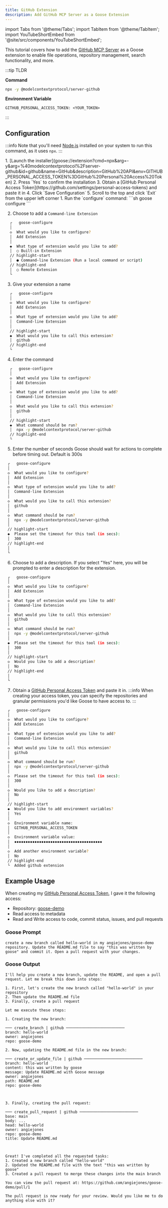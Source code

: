 ```yaml
---
title: GitHub Extension
description: Add GitHub MCP Server as a Goose Extension
---
```


import Tabs from '@theme/Tabs';
import TabItem from '@theme/TabItem';
import YouTubeShortEmbed from '@site/src/components/YouTubeShortEmbed';

<YouTubeShortEmbed videoUrl="https://www.youtube.com/embed/TbmQDv3SQOE" />

This tutorial covers how to add the [GitHub MCP Server](https://github.com/modelcontextprotocol/servers/tree/main/src/github) as a Goose extension to enable file operations, repository management, search functionality, and more.

:::tip TLDR

**Command**
```sh
npx -y @modelcontextprotocol/server-github
```

**Environment Variable**
```
GITHUB_PERSONAL_ACCESS_TOKEN: <YOUR_TOKEN>
```
:::


## Configuration

:::info
Note that you'll need [Node.js](https://nodejs.org/) installed on your system to run this command, as it uses `npx`.
:::

<Tabs groupId="interface">
  <TabItem value="ui" label="Goose Desktop" default>
  1. [Launch the installer](goose://extension?cmd=npx&arg=-y&arg=%40modelcontextprotocol%2Fserver-github&id=github&name=GitHub&description=GitHub%20API&env=GITHUB_PERSONAL_ACCESS_TOKEN%3DGitHub%20Personal%20Access%20Token)
  2. Press `Yes` to confirm the installation
  3. Obtain a [GitHub Personal Access Token](https://github.com/settings/personal-access-tokens) and paste it in
  4. Click `Save Configuration`
  5. Scroll to the top and click `Exit` from the upper left corner
  </TabItem>
  <TabItem value="cli" label="Goose CLI">
  1. Run the `configure` command:
  ```sh
  goose configure
  ```

  2. Choose to add a `Command-line Extension`
  ```sh
    ┌   goose-configure 
    │
    ◇  What would you like to configure?
    │  Add Extension 
    │
    ◆  What type of extension would you like to add?
    │  ○ Built-in Extension 
    // highlight-start    
    │  ● Command-line Extension (Run a local command or script)
    // highlight-end    
    │  ○ Remote Extension 
    └ 
  ```

  3. Give your extension a name
  ```sh
    ┌   goose-configure 
    │
    ◇  What would you like to configure?
    │  Add Extension 
    │
    ◇  What type of extension would you like to add?
    │  Command-line Extension 
    │
    // highlight-start
    ◆  What would you like to call this extension?
    │  github
    // highlight-end
    └ 
  ```

  4. Enter the command
  ```sh
    ┌   goose-configure 
    │
    ◇  What would you like to configure?
    │  Add Extension 
    │
    ◇  What type of extension would you like to add?
    │  Command-line Extension 
    │
    ◇  What would you like to call this extension?
    │  github
    │
    // highlight-start
    ◆  What command should be run?
    │  npx -y @modelcontextprotocol/server-github
    // highlight-end
    └ 
  ```  

  5. Enter the number of seconds Goose should wait for actions to complete before timing out. Default is 300s
   ```sh
    ┌   goose-configure 
    │
    ◇  What would you like to configure?
    │  Add Extension 
    │
    ◇  What type of extension would you like to add?
    │  Command-line Extension 
    │
    ◇  What would you like to call this extension?
    │  github
    │
    ◇  What command should be run?
    │  npx -y @modelcontextprotocol/server-github
    │
    // highlight-start
    ◆  Please set the timeout for this tool (in secs):
    │  300
    // highlight-end
    │
    └ 
  ``` 

  6. Choose to add a description. If you select "Yes" here, you will be prompted to enter a description for the extension.
   ```sh
    ┌   goose-configure 
    │
    ◇  What would you like to configure?
    │  Add Extension 
    │
    ◇  What type of extension would you like to add?
    │  Command-line Extension 
    │
    ◇  What would you like to call this extension?
    │  github
    │
    ◇  What command should be run?
    │  npx -y @modelcontextprotocol/server-github
    │
    ◆  Please set the timeout for this tool (in secs):
    │  300
    │
    // highlight-start
    ◇  Would you like to add a description?
    │  No
    // highlight-end
    │
    └ 
  ```

  7. Obtain a [GitHub Personal Access Token](https://github.com/settings/personal-access-tokens) and paste it in.
  :::info
  When creating your access token, you can specify the repositories and granular permissions you'd like Goose to have access to.
  :::

   ```sh
    ┌   goose-configure 
    │
    ◇  What would you like to configure?
    │  Add Extension 
    │
    ◇  What type of extension would you like to add?
    │  Command-line Extension 
    │
    ◇  What would you like to call this extension?
    │  github
    │
    ◇  What command should be run?
    │  npx -y @modelcontextprotocol/server-github
    │
    ◇  Please set the timeout for this tool (in secs):
    │  300
    │    
    ◇  Would you like to add a description?
    │  No
    │    
    // highlight-start
    ◆  Would you like to add environment variables?
    │  Yes 
    │
    ◇  Environment variable name:
    │  GITHUB_PERSONAL_ACCESS_TOKEN
    │
    ◇  Environment variable value:
    │  ▪▪▪▪▪▪▪▪▪▪▪▪▪▪▪▪▪▪▪▪▪▪▪▪▪▪▪▪▪▪▪▪▪▪▪▪▪▪▪
    │
    ◇  Add another environment variable?
    │  No 
    // highlight-end
    └  Added github extension
  ```  

  </TabItem>
</Tabs>

## Example Usage

When creating my [GitHub Personal Access Token](https://github.com/settings/personal-access-tokens), I gave it the following access:
* Repository: [goose-demo](https://github.com/angiejones/goose-demo)
* Read access to metadata
* Read and Write access to code, commit status, issues, and pull requests

### Goose Prompt
```
create a new branch called hello-world in my angiejones/goose-demo repository. Update the README.md file to say "this was written by goose" and commit it. Open a pull request with your changes.
```

### Goose Output

```
I'll help you create a new branch, update the README, and open a pull request. Let me break this down into steps:

1. First, let's create the new branch called "hello-world" in your repository
2. Then update the README.md file
3. Finally, create a pull request

Let me execute these steps:

1. Creating the new branch:

─── create_branch | github ──────────────────────────
branch: hello-world
owner: angiejones
repo: goose-demo

2. Now, updating the README.md file in the new branch:

─── create_or_update_file | github ──────────────────────────
branch: hello-world
content: this was written by goose
message: Update README.md with Goose message
owner: angiejones
path: README.md
repo: goose-demo



3. Finally, creating the pull request:

─── create_pull_request | github ──────────────────────────
base: main
body: ...
head: hello-world
owner: angiejones
repo: goose-demo
title: Update README.md



Great! I've completed all the requested tasks:
1. Created a new branch called "hello-world"
2. Updated the README.md file with the text "this was written by goose"
3. Created a pull request to merge these changes into the main branch

You can view the pull request at: https://github.com/angiejones/goose-demo/pull/1

The pull request is now ready for your review. Would you like me to do anything else with it?
```
